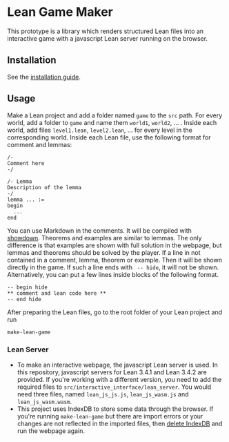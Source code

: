 # Lean Game Maker

This prototype is a library which renders structured Lean files into an interactive game with a javascript Lean server running on the browser.

## Installation

See the [installation guide](https://github.com/mpedramfar/Lean-game-maker/blob/master/INSTALL.md).

## Usage

Make a Lean project and add a folder named `game` to the `src` path. For every world, add a folder to `game` and name them `world1`, `world2`, ... . Inside each world, add files `level1.lean`, `level2.lean`, ... for every level in the corresponding world. Inside each Lean file, use the following format for comment and lemmas:

```lean
/-
Comment here
-/

/- Lemma
Description of the lemma
-/
lemma ... :=
begin
  ...
end
```
You can use Markdown in the comments. It will be compiled with [showdown](http://demo.showdownjs.com/).
Theorems and examples are similar to lemmas. The only difference is that examples are shown with full solution in the webpage, but lemmas and theorems should be solved by the player. If a line in not contained in a comment, lemma, theorem or example. Then it will be shown directly in the game. If such a line ends with ` -- hide`, it will not be shown. Alternatively, you can put a few lines inside blocks of the following format.
```lean
-- begin hide
** comment and lean code here **
-- end hide
```

After preparing the Lean files, go to the root folder of your Lean project and run
```bash
make-lean-game
```

### Lean Server
- To make an interactive webpage, the javascript Lean server is used. In this repository, javascript servers for Lean 3.4.1 and Lean 3.4.2 are provided. If you're working with a different version, you need to add the required files to `src/interactive_interface/lean_server`. You would need three files, named `lean_js_js.js`, `lean_js_wasm.js` and `lean_js_wasm.wasm`.
- This project uses IndexDB to store some data through the browser. If you're running `make-lean-game` but there are import errors or your changes are not reflected in the imported files, then [delete IndexDB](https://stackoverflow.com/questions/9384128/how-to-delete-indexeddb) and run the webpage again.
